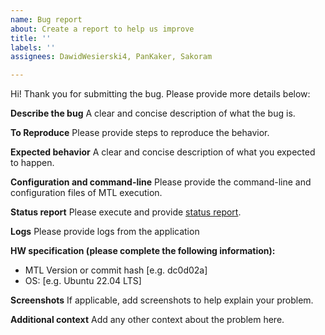 ```yaml
---
name: Bug report
about: Create a report to help us improve
title: ''
labels: ''
assignees: DawidWesierski4, PanKaker, Sakoram

---
```


Hi! Thank you for submitting the bug.
Please provide more details below:

**Describe the bug**
A clear and concise description of what the bug is.

**To Reproduce**
Please provide steps to reproduce the behavior.

**Expected behavior**
A clear and concise description of what you expected to happen.

**Configuration and command-line**
Please provide the command-line and configuration files of MTL execution.

**Status report**
Please execute and provide [status report](https://github.com/OpenVisualCloud/Media-Transport-Library/blob/main/script/status_report.sh).

**Logs**
Please provide logs from the application

**HW specification (please complete the following information):**

- MTL Version or commit hash [e.g. dc0d02a]
- OS: [e.g. Ubuntu 22.04 LTS]

**Screenshots**
If applicable, add screenshots to help explain your problem.

**Additional context**
Add any other context about the problem here.
